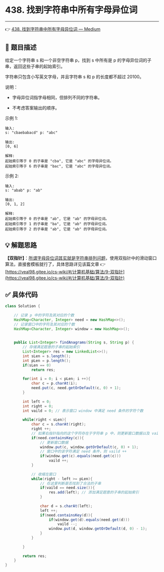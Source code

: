 # 438. 找到字符串中所有字母异位词

---

👉 [438. 找到字符串中所有字母异位词 — Medium](https://leetcode-cn.com/problems/find-all-anagrams-in-a-string/)

## 📜 题目描述

给定一个字符串 s 和一个非空字符串 p，找到 s 中所有是 p 的字母异位词的子串，返回这些子串的起始索引。

字符串只包含小写英文字母，并且字符串 s 和 p 的长度都不超过 20100。

说明：

- 字母异位词指字母相同，但排列不同的字符串。

- 不考虑答案输出的顺序。

示例 1:

```
输入:
s: "cbaebabacd" p: "abc"

输出:
[0, 6]

解释:
起始索引等于 0 的子串是 "cba", 它是 "abc" 的字母异位词。
起始索引等于 6 的子串是 "bac", 它是 "abc" 的字母异位词。
```


 示例 2:

```
输入:
s: "abab" p: "ab"

输出:
[0, 1, 2]

解释:
起始索引等于 0 的子串是 "ab", 它是 "ab" 的字母异位词。
起始索引等于 1 的子串是 "ba", 它是 "ab" 的字母异位词。
起始索引等于 2 的子串是 "ab", 它是 "ab" 的字母异位词。
```

## 💡 解题思路 

**【双指针】**：<u>所谓字母异位词其实就是字符串排列问题</u>，使用双指针中的滑动窗口算法，直接套模板就行了，具体思路详见该篇文章 👉 [https://veal98.gitee.io/cs-wiki/#/计算机基础/算法/9-双指针](https://veal98.gitee.io/cs-wiki/#/计算机基础/算法/9-双指针)


## ✅  具体代码 


```java
class Solution {
    
    // 记录 p 中的字符及其对应的个数
    HashMap<Character, Integer> need = new HashMap<>(); 
    // 记录窗口中的字符及其对应的个数
    HashMap<Character, Integer> window = new HashMap<>(); 
    
    
    public List<Integer> findAnagrams(String s, String p) {
        // 存储满足题意的子串的起始索引
        List<Integer> res = new LinkedList<>();
        int sLen = s.length();
        int pLen = p.length();
        if(sLen == 0)
            return res;
        
        for(int i = 0; i < pLen; i ++){
            char c = p.charAt(i);
            need.put(c, need.getOrDefault(c, 0) + 1);
        }
        
        int left = 0;
        int right = 0;
        int vaild = 0; // 表示窗口 window 中满足 need 条件的字符个数
        
        while(right < sLen){
            char c = s.charAt(right);
            right ++;
            // 如果右指针指向的这个字符存在于字符串 p 中，则更新窗口数据以及 vaild
            if(need.containsKey(c)){
                // 更新窗口数据
                window.put(c, window.getOrDefault(c, 0) + 1);
                // 窗口中的该字符满足 need 条件，则 vaild ++
                if(window.get(c).equals(need.get(c)))
                    vaild ++;
            }
            
            // 收缩左窗口
            while(right - left >= pLen){
                // 在这里判断是否找到了合法的子串
                if(vaild == need.size()){
                    res.add(left); // 添加满足题意的子串的起始索引
                }
                
                char d = s.charAt(left);
                left ++;
                if(need.containsKey(d)){
                    if(window.get(d).equals(need.get(d)))
                        vaild --;
                    window.put(d, window.getOrDefault(d, 0) - 1);
                }
            }
            
        }
        
        return res;
    }
}
```

